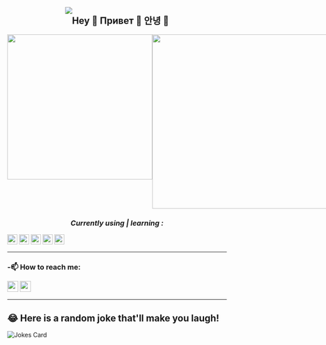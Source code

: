 <div align="center" style="display: flex;
  justify-content: center;">

![](https://github.com/Your_Repository_Name/Your_GIF_Name.gif)  
    <h2 style="text-align:center;">Hey 👋 Привет 👋 안녕 👋</h2><br>
</div>

<div align="center">
  <div style="display: flex;">
    <td valign="top"><img width="333px"  src="https://github-readme-stats.vercel.app/api/top-langs/?username=jecraftx&layout=compact&show_icons=true&title_color=blue&icon_color=blue&text_color=blue&bg_color=white"/></td>
    <td valign="top"><img width="400px" src="https://github-readme-stats.vercel.app/api?username=jecraftx&show_icons=true&title_color=blue&icon_color=blue&text_color=blue&bg_color=white"/></td>
  </div>
</div>

<i><h3 style="text-align:center;" >Currently using | learning :</h3></i>
<div>
<img src="https://camo.githubusercontent.com/444281fc4b5f8aaaa82d6d1c0e6fb26c4dfac66f543beb80d32300c6230e1f64/68747470733a2f2f696d672e736869656c64732e696f2f62616467652f2d5675652e6a732d3432423838333f7374796c653d666c61742d737175617265266c6f676f3d5675652e6a73266c6f676f436f6c6f723d7768697465" height=23>
<img src="https://camo.githubusercontent.com/e1840b4e176feb06e47500d5d74d65041ac3f193192174097956f2bea2ceea5f/68747470733a2f2f696d672e736869656c64732e696f2f62616467652f2d4d7953514c2d4632393131313f7374796c653d666c61742d737175617265266c6f676f3d4d7953514c266c6f676f436f6c6f723d7768697465" height=23>
<img src="https://camo.githubusercontent.com/4ccb4da96a82f54721a81d782267bd1b2eb1cc3ce8104d126d92cb41448d4a5f/68747470733a2f2f696d672e736869656c64732e696f2f62616467652f2d496e736f6d6e69612d3538343942453f7374796c653d666c61742d737175617265266c6f676f3d496e736f6d6e6961266c6f676f436f6c6f723d7768697465" height=23>
<img src="https://camo.githubusercontent.com/0c7d354a8e20ec01d52ae5e4b3d06b3d8c04213e62385491526136fdb81931d7/68747470733a2f2f696d672e736869656c64732e696f2f62616467652f2d48544d4c352d4533344632363f7374796c653d666c61742d737175617265266c6f676f3d48544d4c35266c6f676f436f6c6f723d7768697465" height=23>
<img src="https://camo.githubusercontent.com/f014cb541d93c2f1aeabc747e1f91385dc47de746c112eb1cdfe1d599c4edaf2/68747470733a2f2f696d672e736869656c64732e696f2f62616467652f2d435353332d3135373242363f7374796c653d666c61742d737175617265266c6f676f3d43535333266c6f676f436f6c6f723d7768697465" height=23>
</div>
<hr>



<p>
<h3>-📫 How to reach me:</h3> 
<a href="https://instagram.com/craftxscience?utm_medium=copy_l.."><img src="https://camo.githubusercontent.com/cbc854f14dc085a924da2534104c794ca78d82e06e9c02629530d3cf28b944e7/68747470733a2f2f696d672e736869656c64732e696f2f62616467652f696e7374616772616d2d4534343035462e7376673f7374796c653d666f722d7468652d6261646765266c6f676f3d696e7374616772616d266c6f676f436f6c6f723d7768697465" height=25></a> 
<a href="https://mail.google.com/mail/u/0/#inbox"><img src="https://camo.githubusercontent.com/fb6d3697ea1b63b88f1a5c69c00d63da09b38c6247447b3ccaf7b8eedb407821/68747470733a2f2f696d672e736869656c64732e696f2f62616467652f65e280916d61696c2d4431343833362e7376673f7374796c653d666f722d7468652d6261646765266c6f676f3d474d61696c266c6f676f436f6c6f723d7768697465" height=25></a> 
</p> <hr> 


## 😂 Here is a random joke that'll make you laugh!
![Jokes Card](https://readme-jokes.vercel.app/api)

